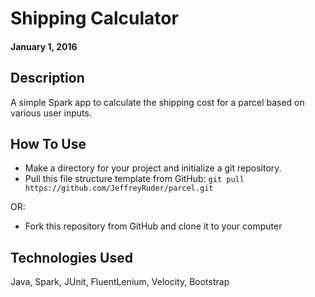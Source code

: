 # Shipping Calculator

#### January 1, 2016

## Description

A simple Spark app to calculate the shipping cost for a parcel based on various user inputs.

## How To Use

* Make a directory for your project and initialize a git repository.
* Pull this file structure template from GitHub: `git pull https://github.com/JeffreyRuder/parcel.git`

OR:

* Fork this repository from GitHub and clone it to your computer

## Technologies Used

Java, Spark, JUnit, FluentLenium, Velocity, Bootstrap
